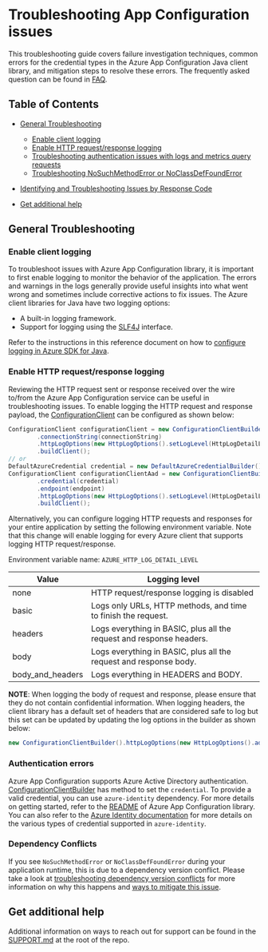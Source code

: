 # Troubleshooting App Configuration issues

This troubleshooting guide covers failure investigation techniques, common errors for the credential types in the Azure 
App Configuration Java client library, and mitigation steps to resolve these errors. The frequently asked question can 
be found in [FAQ][faq].

## Table of Contents

* [General Troubleshooting](#general-troubleshooting)
  * [Enable client logging](#enable-client-logging)
  * [Enable HTTP request/response logging](#enable-http-requestresponse-logging)
  * [Troubleshooting authentication issues with logs and metrics query requests](#authentication-errors)
  * [Troubleshooting NoSuchMethodError or NoClassDefFoundError](#dependency-conflicts)

* [Identifying and Troubleshooting Issues by Response Code](#troubleshooting-issues-by-response-code)
* [Get additional help](#get-additional-help)

## General Troubleshooting

### Enable client logging

To troubleshoot issues with Azure App Configuration library, it is important to first enable logging to monitor the
behavior of the application. The errors and warnings in the logs generally provide useful insights into what went wrong 
and sometimes include corrective actions to fix issues. The Azure client libraries for Java have two logging options:

* A built-in logging framework.
* Support for logging using the [SLF4J](https://www.slf4j.org/) interface.

Refer to the instructions in this reference document on how to [configure logging in Azure SDK for Java](https://docs.microsoft.com/azure/developer/java/sdk/logging-overview).

### Enable HTTP request/response logging

Reviewing the HTTP request sent or response received over the wire to/from the Azure App Configuration service can be 
useful in troubleshooting issues. To enable logging the HTTP request and response payload, the [ConfigurationClient][configuration_client] 
can be configured as shown below:

```java readme-sample-enablehttplogging
ConfigurationClient configurationClient = new ConfigurationClientBuilder()
        .connectionString(connectionString)
        .httpLogOptions(new HttpLogOptions().setLogLevel(HttpLogDetailLevel.BODY_AND_HEADERS))
        .buildClient();
// or
DefaultAzureCredential credential = new DefaultAzureCredentialBuilder().build();
ConfigurationClient configurationClientAad = new ConfigurationClientBuilder()
        .credential(credential)
        .endpoint(endpoint)
        .httpLogOptions(new HttpLogOptions().setLogLevel(HttpLogDetailLevel.BODY_AND_HEADERS))
        .buildClient();
```

Alternatively, you can configure logging HTTP requests and responses for your entire application by setting the
following environment variable. Note that this change will enable logging for every Azure client that supports logging
HTTP request/response.

Environment variable name: `AZURE_HTTP_LOG_DETAIL_LEVEL`

| Value            | Logging level                                                        |
|------------------|----------------------------------------------------------------------|
| none             | HTTP request/response logging is disabled                            |
| basic            | Logs only URLs, HTTP methods, and time to finish the request.        |
| headers          | Logs everything in BASIC, plus all the request and response headers. |
| body             | Logs everything in BASIC, plus all the request and response body.    |
| body_and_headers | Logs everything in HEADERS and BODY.                                 |

**NOTE**: When logging the body of request and response, please ensure that they do not contain confidential
information. When logging headers, the client library has a default set of headers that are considered safe to log
but this set can be updated by updating the log options in the builder as shown below:

```java
new ConfigurationClientBuilder().httpLogOptions(new HttpLogOptions().addAllowedHeaderName("safe-to-log-header-name"))
```

### Authentication errors

Azure App Configuration supports Azure Active Directory authentication. [ConfigurationClientBuilder][configuration_client_builder] has method to set 
the `credential`. To provide a valid credential, you can use `azure-identity` dependency. For more details on getting 
started, refer to the [README](https://github.com/Azure/azure-sdk-for-java/tree/main/sdk/appconfiguration/azure-data-appconfiguration#create-a-configuration-client)
of Azure App Configuration library. You can also refer to the [Azure Identity documentation](https://docs.microsoft.com/azure/developer/java/sdk/identity)
for more details on the various types of credential supported in `azure-identity`.

### Dependency Conflicts

If you see `NoSuchMethodError` or `NoClassDefFoundError` during your application runtime, this is due to a
dependency version conflict. Please take a look at [troubleshooting dependency version conflicts](https://docs.microsoft.com/azure/developer/java/sdk/troubleshooting-dependency-version-conflict) for more information on
why this happens and [ways to mitigate this issue](https://docs.microsoft.com/azure/developer/java/sdk/troubleshooting-dependency-version-conflict#mitigate-version-mismatch-issues).


## Get additional help

Additional information on ways to reach out for support can be found in the [SUPPORT.md](https://github.com/Azure/azure-sdk-for-java/blob/main/SUPPORT.md) at the root of the repo.

<!-- Links -->
[configuration_client]: https://learn.microsoft.com/java/api/com.azure.data.appconfiguration.configurationclient?view=azure-java-stable
[configuration_client_builder]: https://learn.microsoft.com/java/api/com.azure.data.appconfiguration.configurationclientbuilder?view=azure-java-stable
[faq]: https://learn.microsoft.com/azure/azure-app-configuration/faq
